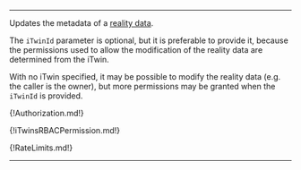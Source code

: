 ---

Updates the metadata of a [reality data](https://www.itwinjs.org/learning/glossary/#realitydata).

The `iTwinId` parameter is optional, but it is preferable to provide it, because the permissions used to allow the modification of the reality data are determined from the iTwin.

With no iTwin specified, it may be possible to modify the reality data (e.g. the caller is the owner), but more permissions may be granted when the `iTwinId` is provided.

{!Authorization.md!}

{!iTwinsRBACPermission.md!}

{!RateLimits.md!}

---
